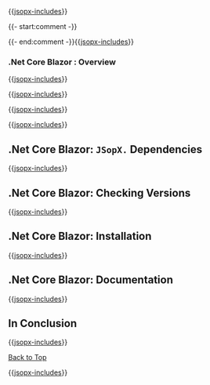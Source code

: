 ﻿{{[jsopx-includes](AllGlobal/Master/Includes/Template/Technologies/NetCoreBlazor/Header.md)}}

{{- start:comment -}}
<!-- START JSOPX NOVA DOCX HEADER
group: 'Technologies'
subGroup: '.Net Core Blazor'
isDraft: true
isProductionReady: true
toc: true
END JSOPX NOVA DOCX HEADER -->
{{- end:comment -}}{{[jsopx-includes](AllGlobal/Master/Includes/Common/Draft-Notice.md)}}

### .Net Core Blazor : Overview

{{[jsopx-includes](AllGlobal/Master/Includes/Template/Technologies/NetCoreBlazor/Overview.md)}}

{{[jsopx-includes](AllGlobal/Master/Includes/Common/Current-Phase.md)}}

{{[jsopx-includes](AllGlobal/Master/Includes/Template/Technologies/NetCoreBlazor/BodyContent.md)}}

{{[jsopx-includes](AllGlobal/Master/Includes/Common/Alerts-Current.md)}}


## .Net Core Blazor: `JSopX.` Dependencies

{{[jsopx-includes](AllGlobal/Master/Includes/Template/Technologies/NetCoreBlazor/JsopxDependencies.md)}}


## .Net Core Blazor: Checking Versions

{{[jsopx-includes](AllGlobal/Master/Includes/Template/Technologies/NetCoreBlazor/CheckingVersions.md)}}


## .Net Core Blazor: Installation

{{[jsopx-includes](AllGlobal/Master/Includes/Template/Technologies/NetCoreBlazor/Installation.md)}}

## .Net Core Blazor: Documentation

{{[jsopx-includes](AllGlobal/Master/Includes/Template/Technologies/NetCoreBlazor/Documentation.md)}}

## In Conclusion

{{[jsopx-includes](AllGlobal/Master/Includes/Template/Technologies/NetCoreBlazor/InConclusion.md)}}

[Back to Top](#table-of-contents)

{{[jsopx-includes](AllGlobal/Master/Includes/Layout/Footer.md)}}